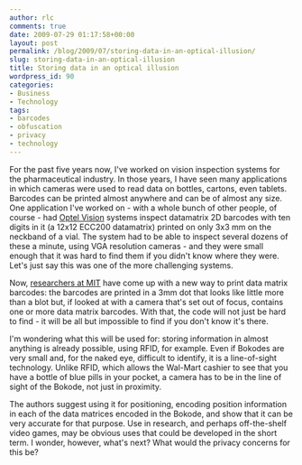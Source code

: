 ```yaml
---
author: rlc
comments: true
date: 2009-07-29 01:17:58+00:00
layout: post
permalink: /blog/2009/07/storing-data-in-an-optical-illusion/
slug: storing-data-in-an-optical-illusion
title: Storing data in an optical illusion
wordpress_id: 90
categories:
- Business
- Technology
tags:
- barcodes
- obfuscation
- privacy
- technology
---
```


For the past five years now, I've worked on vision inspection systems for the pharmaceutical industry. In those years, I have seen many applications in which cameras were used to read data on bottles, cartons, even tablets. Barcodes can be printed almost anywhere and can be of almost any size. One application I've worked on - with a whole bunch of other people, of course - had [Optel Vision](http://www.optelvision.com) systems inspect datamatrix 2D barcodes with ten digits in it (a 12x12 ECC200 datamatrix) printed on only 3x3 mm on the neckband of a vial. The system had to be able to inspect several dozens of these a minute, using VGA resolution cameras - and they were small enough that it was hard to find them if you didn't know where they were.
Let's just say this was one of the more challenging systems.
<!--more-->
Now, [researchers at MIT](http://web.archive.org/web/20150410133041/http://web.media.mit.edu/%7Eankit/bokode/) have come up with a new way to print data matrix barcodes: the barcodes are printed in a 3mm dot that looks like little more than a blot but, if looked at with a camera that's set out of focus, contains one or more data matrix barcodes. With that, the code will not just be hard to find - it will be all but impossible to find if you don't know it's there.

I'm wondering what this will be used for: storing information in almost anything is already possible, using RFID, for example. Even if Bokodes are very small and, for the naked eye, difficult to identify, it is a line-of-sight technology. Unlike RFID, which allows the Wal-Mart cashier to see that you have a bottle of blue pills in your pocket, a camera has to be in the line of sight of the Bokode, not just in proximity.

The authors suggest using it for positioning, encoding position information in each of the data matrices encoded in the Bokode, and show that it can be very accurate for that purpose. Use in research, and perhaps off-the-shelf video games, may be obvious uses that could be developed in the short term. I wonder, however, what's next? What would the privacy concerns for this be?

